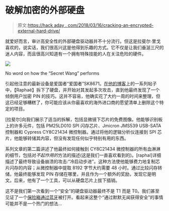 # 破解加密的外部硬盘

> 原文:[https://hack aday . com/2018/03/16/cracking-an-encrypted-external-hard-drive/](https://hackaday.com/2018/03/16/cracking-an-encrypted-external-hard-drive/)

就爱好而言，审计高安全性的外部硬盘驱动器并不十分流行。但这是拉斐尔·里戈喜欢的，说实话，我们很高兴这是他得到乐趣的方式。它不仅是让我们垂涎三尺的迷人内容，而且很高兴知道有一个拥有特殊技能的人在关注危险的硬件。

[![](../Images/b653081305f7acd86f58b2cee87b4f9e.png)](https://hackaday.com/wp-content/uploads/2018/03/aigo_detail.png)

No word on how the “Secret Wang” performs

引起他注意的最新设备是爱国者“爱国者”SK8671。[在他的博客](https://syscall.eu/blog/2018/03/12/aigo_part1/)上的一系列帖子中，【Raphaë】拆下了硬盘，并开始对其发起多次攻击，直到他最终发现了一个倾倒用户加密 PIN 的技巧。这并不容易，他确实花了大约一周的时间来整理，但这已经足够糟糕了，你可能应该从你最喜欢的海外进口商的愿望清单上删除这个特定的项目。

[拉斐尔]向我们展示了适当的拆解，包括显微镜下芯片的免费图像。他能够识别板上的许多元件，包括 PM25LD010 SPI 闪存芯片、Jmicron JMS539 USB-SATA 控制器和 Cypress CY8C21434 微控制器。通过将他的逻辑分析仪连接到 SPI 芯片，他能够转储其内容，但没有发现任何似乎特别有用的东西。

系列文章的第二篇讲述了他最终如何接触到 CY8C21434 微控制器的所有血淋淋的细节，包括对*不起作用的*方法的描述(这是我们一直喜欢看到的)。[raphal]详细描述了最终导致设备崩溃的攻击:“冷启动步进”。这种方法使他能够费力地复制芯片闪存的内容；从微控制器中提取 8192 字节大约需要 48 小时。通过比较闪存转储，他最终能够发现 PIN 存储在哪里，并且作为一个额外的奖励，发现它是明文。后来，他有了一个工具，可以从硬盘芯片上拔下插销。

这不是我们第一次看到一个“安全”的硬盘驱动器最终不是 T1 而是 T0。我们甚至见证了一个[保险箱通过蓝牙](https://hackaday.com/2017/12/13/bluetooth-gun-safe-cracked-by-researchers/)被打开。看起来这整个“通过默默无闻获得安全”的事情可能并不是一个热门的想法…